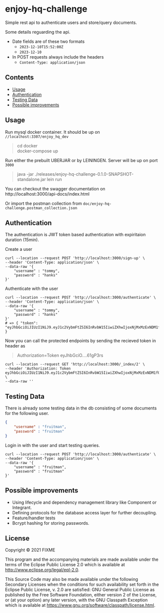 # enjoy-hq-challenge
Simple rest api to authenticate users and store/query documents.

Some details reguarding the api.
* Date fields are of these two formats 
	* `2023-12-10T15:52:00Z`
	* `2023-12-10`
* In POST requests always include the headers
	* `Content-Type: application/json`
## Contents
* [Usage](#usage)
* [Authentication](#authentication)
* [Testing Data](#testing-data)
* [Possible improvements](#possible-improvements)

## Usage
Run mysql docker container. It should be up on `//localhost:3307/enjoy_hq_dev`

> cd docker  
> docker-compose up

Run either the prebuilt UBERJAR or by LEININGEN. Server will be up on port `3000`
> java -jar ./releases/enjoy-hq-challenge-0.1.0-SNAPSHOT-standalone.jar
> lein run

You can checkout the swagger documentation on  
http://localhost:3000/api-docs/index.html

Or import the postman collection from `doc/enjoy-hq-challenge.postman_collection.json`

## Authentication
The authentication is JWT token based authentication with expiritaion duration (15min).  

Create a user
```shell
curl --location --request POST 'http://localhost:3000/sign-up' \
--header 'Content-Type: application/json' \
--data-raw '{
    "username" : "tommy",
    "password" : "hanks"
}'
```

Authenticate with the user
```shell
curl --location --request POST 'http://localhost:3000/authenticate' \
--header 'Content-Type: application/json' \
--data-raw '{
    "username" : "tommy",
    "password" : "hanks"
}'
# => { "token": "eyJhbGciOiJIUzI1NiJ9.eyJ1c2VybmFtZSI6InRvbW15IiwiZXhwIjoxNjMxMzExNDM1fQ._a30flhEGIXgr8i4CbC_VP9aessBFZIgaRmP61gP3rs" }
```

Now you can call the protected endpoints by sending the recieved token in header as 
> Authorization=Token eyJhbGciO....61gP3rs
```shell
curl --location --request GET 'http://localhost:3000/_index/2' \
--header 'Authorization: Token eyJhbGciOiJIUzI1NiJ9.eyJ1c2VybmFtZSI6InRvbW15IiwiZXhwIjoxNjMxMzExNDM1fQ._a30flhEGIXgr8i4CbC_VP9aessBFZIgaRmP61gP3rs' \
--data-raw ''
```

## Testing Data
There is already some testing data in the db consisting of some documents for the following user.  
```json
{
	"username" : "fruitman",
	"password" : "fruitman"
}
```
Login in with the user and start testing queries.
```shell
curl --location --request POST 'http://localhost:3000/authenticate' \
--header 'Content-Type: application/json' \
--data-raw '{
    "username" : "fruitman",
    "password" : "fruitman"
}'
```

## Possible improvements
* Using lifecycle and dependency management library like Component or Integrant.
* Defining protocols for the database access layer for further decoupling.
* Feature/handler tests
* Bcrypt hashing for storing passwords.

## License

Copyright © 2021 FIXME

This program and the accompanying materials are made available under the
terms of the Eclipse Public License 2.0 which is available at
http://www.eclipse.org/legal/epl-2.0.

This Source Code may also be made available under the following Secondary
Licenses when the conditions for such availability set forth in the Eclipse
Public License, v. 2.0 are satisfied: GNU General Public License as published by
the Free Software Foundation, either version 2 of the License, or (at your
option) any later version, with the GNU Classpath Exception which is available
at https://www.gnu.org/software/classpath/license.html.

